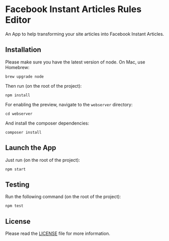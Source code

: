 # Facebook Instant Articles Rules Editor

An App to help transforming your site articles into Facebook Instant Articles.

## Installation

Please make sure you have the latest version of node. On Mac, use Homebrew:

```
brew upgrade node
```

Then run (on the root of the project):

```
npm install
```

For enabling the preview, navigate to the `webserver` directory:

```
cd webserver
```

And install the composer dependencies:

```
composer install
```

## Launch the App

Just run (on the root of the project):

```
npm start
```

## Testing

Run the following command (on the root of the project):

```
npm test
```

## License
Please read the [LICENSE](https://github.com/facebook/facebook-instant-articles-rules-editor/blob/master/LICENSE) file for more information.
